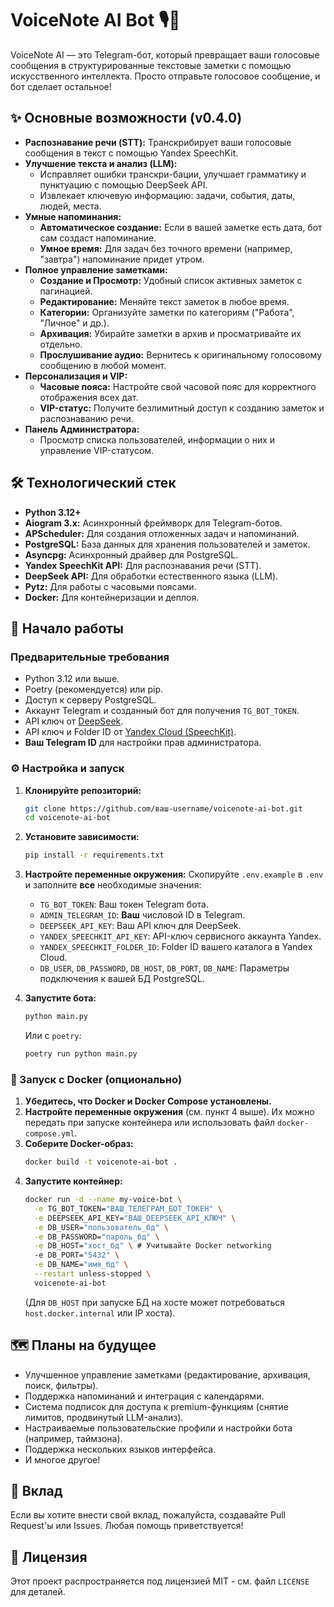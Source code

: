 # VoiceNote AI Bot 🎙️📝

VoiceNote AI — это Telegram-бот, который превращает ваши голосовые сообщения в структурированные текстовые заметки с помощью искусственного интеллекта. Просто отправьте голосовое сообщение, и бот сделает остальное!

## ✨ Основные возможности (v0.4.0)

*   **Распознавание речи (STT):** Транскрибирует ваши голосовые сообщения в текст с помощью Yandex SpeechKit.
*   **Улучшение текста и анализ (LLM):**
    *   Исправляет ошибки транскри-бации, улучшает грамматику и пунктуацию с помощью DeepSeek API.
    *   Извлекает ключевую информацию: задачи, события, даты, людей, места.
*   **Умные напоминания:**
    *   **Автоматическое создание:** Если в вашей заметке есть дата, бот сам создаст напоминание.
    *   **Умное время:** Для задач без точного времени (например, "завтра") напоминание придет утром.
*   **Полное управление заметками:**
    *   **Создание и Просмотр:** Удобный список активных заметок с пагинацией.
    *   **Редактирование:** Меняйте текст заметок в любое время.
    *   **Категории:** Организуйте заметки по категориям ("Работа", "Личное" и др.).
    *   **Архивация:** Убирайте заметки в архив и просматривайте их отдельно.
    *   **Прослушивание аудио:** Вернитесь к оригинальному голосовому сообщению в любой момент.
*   **Персонализация и VIP:**
    *   **Часовые пояса:** Настройте свой часовой пояс для корректного отображения всех дат.
    *   **VIP-статус:** Получите безлимитный доступ к созданию заметок и распознаванию речи.
*   **Панель Администратора:**
    *   Просмотр списка пользователей, информации о них и управление VIP-статусом.

## 🛠️ Технологический стек

*   **Python 3.12+**
*   **Aiogram 3.x:** Асинхронный фреймворк для Telegram-ботов.
*   **APScheduler:** Для создания отложенных задач и напоминаний.
*   **PostgreSQL:** База данных для хранения пользователей и заметок.
*   **Asyncpg:** Асинхронный драйвер для PostgreSQL.
*   **Yandex SpeechKit API:** Для распознавания речи (STT).
*   **DeepSeek API:** Для обработки естественного языка (LLM).
*   **Pytz:** Для работы с часовыми поясами.
*   **Docker:** Для контейнеризации и деплоя.

## 🚀 Начало работы

### Предварительные требования

*   Python 3.12 или выше.
*   Poetry (рекомендуется) или pip.
*   Доступ к серверу PostgreSQL.
*   Аккаунт Telegram и созданный бот для получения `TG_BOT_TOKEN`.
*   API ключ от [DeepSeek](https://platform.deepseek.com/).
*   API ключ и Folder ID от [Yandex Cloud (SpeechKit)](https://cloud.yandex.ru/services/speechkit).
*   **Ваш Telegram ID** для настройки прав администратора.

### ⚙️ Настройка и запуск

1.  **Клонируйте репозиторий:**
    ```bash
    git clone https://github.com/ваш-username/voicenote-ai-bot.git
    cd voicenote-ai-bot
    ```

2.  **Установите зависимости:**
    ```bash
    pip install -r requirements.txt
    ```

3.  **Настройте переменные окружения:**
    Скопируйте `.env.example` в `.env` и заполните **все** необходимые значения:
    *   `TG_BOT_TOKEN`: Ваш токен Telegram бота.
    *   `ADMIN_TELEGRAM_ID`: **Ваш** числовой ID в Telegram.
    *   `DEEPSEEK_API_KEY`: Ваш API ключ для DeepSeek.
    *   `YANDEX_SPEECHKIT_API_KEY`: API-ключ сервисного аккаунта Yandex.
    *   `YANDEX_SPEECHKIT_FOLDER_ID`: Folder ID вашего каталога в Yandex Cloud.
    *   `DB_USER`, `DB_PASSWORD`, `DB_HOST`, `DB_PORT`, `DB_NAME`: Параметры подключения к вашей БД PostgreSQL.

4.  **Запустите бота:**
    ```bash
    python main.py
    ```
    Или с `poetry`:
    ```bash
    poetry run python main.py
    ```

### 🐳 Запуск с Docker (опционально)

1.  **Убедитесь, что Docker и Docker Compose установлены.**
2.  **Настройте переменные окружения** (см. пункт 4 выше). Их можно передать при запуске контейнера или использовать файл `docker-compose.yml`.
3.  **Соберите Docker-образ:**
    ```bash
    docker build -t voicenote-ai-bot .
    ```
4.  **Запустите контейнер:**
    ```bash
    docker run -d --name my-voice-bot \
      -e TG_BOT_TOKEN="ВАШ_ТЕЛЕГРАМ_БОТ_ТОКЕН" \
      -e DEEPSEEK_API_KEY="ВАШ_DEEPSEEK_API_КЛЮЧ" \
      -e DB_USER="пользователь_бд" \
      -e DB_PASSWORD="пароль_бд" \
      -e DB_HOST="хост_бд" \ # Учитывайте Docker networking
      -e DB_PORT="5432" \
      -e DB_NAME="имя_бд" \
      --restart unless-stopped \
      voicenote-ai-bot
    ```
    (Для `DB_HOST` при запуске БД на хосте может потребоваться `host.docker.internal` или IP хоста).

## 🗺️ Планы на будущее

*   Улучшенное управление заметками (редактирование, архивация, поиск, фильтры).
*   Поддержка напоминаний и интеграция с календарями.
*   Система подписок для доступа к premium-функциям (снятие лимитов, продвинутый LLM-анализ).
*   Настраиваемые пользовательские профили и настройки бота (например, таймзона).
*   Поддержка нескольких языков интерфейса.
*   И многое другое!

## 🤝 Вклад

Если вы хотите внести свой вклад, пожалуйста, создавайте Pull Request'ы или Issues. Любая помощь приветствуется!

## 📝 Лицензия

Этот проект распространяется под лицензией MIT - см. файл `LICENSE` для деталей.
